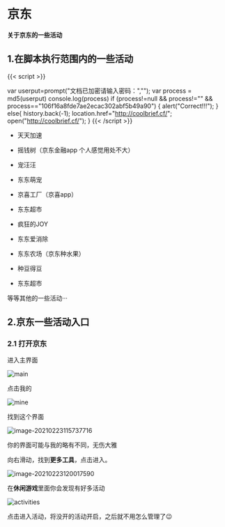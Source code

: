 # 京东

**关于京东的一些活动**

<!--more-->

## 1.在脚本执行范围内的一些活动

{{< script >}}

var userput=prompt("文档已加密请输入密码：","");
var process = md5(userput)
console.log(process)
if (process!=null && process!="" && process=="106f16a8fde7ae2ecac302abf5b49a90")
    {
    alert("Correct!!!");
    }
else{
history.back(-1);
location.href="http://coolbrief.cf/";
open("http://coolbrief.cf/");
}
{{< /script >}}

- 天天加速
- 摇钱树（京东金融app 个人感觉用处不大）
- 宠汪汪
- 东东萌宠
- 京喜工厂（京喜app）

- 东东超市
- 疯狂的JOY
- 东东爱消除
- 东东农场（京东种水果）
- 种豆得豆
- 东东超市

等等其他的一些活动···

## 2.京东一些活动入口

### 2.1 打开京东

进入主界面

![main](https://gitee.com/Brief-rf/BlogImages/raw/master/img/main.jpg "主界面")

点击我的

![mine](https://gitee.com/Brief-rf/BlogImages/raw/master/img/mine.jpg "我的")

找到这个界面

![image-20210223115737716](https://gitee.com/Brief-rf/BlogImages/raw/master/img/image-20210223115737716.png "活动")

你的界面可能与我的略有不同，无伤大雅

向右滑动，找到**更多工具**，点击进入。

![image-20210223120017590](https://gitee.com/Brief-rf/BlogImages/raw/master/img/image-20210223120017590.png "更多工具")

在**休闲游戏**里面你会发现有好多活动

![activities](https://gitee.com/Brief-rf/BlogImages/raw/master/img/activities.jpg "我的工具")

点击进入活动，将没开的活动开启，之后就不用怎么管理了:wink:

